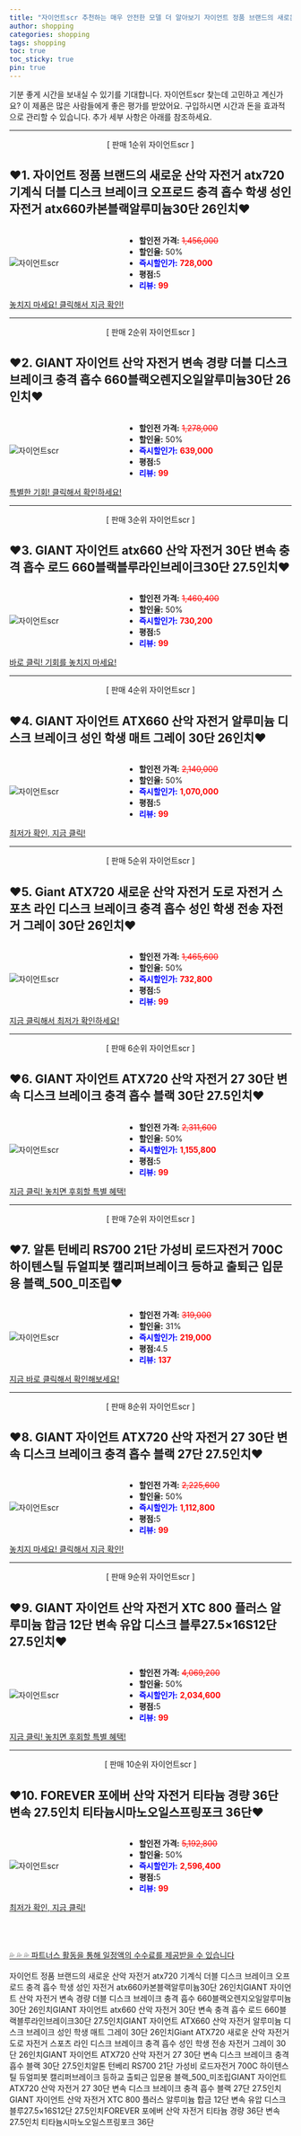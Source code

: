 ```yaml
---
title: "자이언트scr 추천하는 매우 안전한 모델 더 알아보기 자이언트 정품 브랜드의 새로운 산악"
author: shopping
categories: shopping
tags: shopping
toc: true
toc_sticky: true
pin: true
---
```

기분 좋게 시간을 보내실 수 있기를 기대합니다. 자이언트scr 찾는데 고민하고 계신가요? 이 제품은 많은 사람들에게 좋은 평가를 받았어요. 구입하시면 시간과 돈을 효과적으로 관리할 수 있습니다. 추가 세부 사항은 아래를 참조하세요.

---
<p class="toplist" style="margin: 0 auto; display: block; width: fit-content;">[ 판매 1순위 자이언트scr ]</p>

<h2><strong>❤️1. 자이언트 정품 브랜드의 새로운 산악 자전거 atx720 기계식 더블 디스크 브레이크 오프로드 충격 흡수 학생 성인 자전거 atx660카본블랙알루미늄30단 26인치❤️</strong></h2>

<div style="display: flex; align-items: center;">
    <div style="flex: 0.4;">
        <img src="https://thumbnail8.coupangcdn.com/thumbnails/remote/230x230ex/image/vendor_inventory/2760/5743f540e1a40246d5e80d8ad6c4edca8d93867bdf0a32bc9f441af19ed8.png" alt="자이언트scr" style="max-width: 100%;">
    </div>
    <div style="flex: 0.6; margin-left: 10px;">
        <ul>
            <li><strong>할인전 가격:</strong> <del style="color: red;">1,456,000</del></li>
            <li><strong>할인율:</strong> 50%</li>
            <li><span style='color:blue'><strong>즉시할인가:</strong></span> <span style='color:red'><strong>728,000</strong></span></li>
            <li><strong>평점:</strong>5</li>
            <li><span style='color:blue'><strong>리뷰:</strong></span> <span style='color:red'><strong>99</strong></span></li>
        </ul>
    </div>
</div>
<div class="center">
    <a href="https://selin100587001.github.io?lptag=AF9450613&subid=githubio&pageKey=8171092049&traceid=V0-153&itemId=23338258086&vendorItemId=90370345505" class="myButton">
        놓치지 마세요! 클릭해서 지금 확인!
    </a>
</div>


---
<p class="toplist" style="margin: 0 auto; display: block; width: fit-content;">[ 판매 2순위 자이언트scr ]</p>

<h2><strong>❤️2. GIANT 자이언트 산악 자전거 변속 경량 더블 디스크 브레이크 충격 흡수 660블랙오렌지오일알루미늄30단 26인치❤️</strong></h2>

<div style="display: flex; align-items: center;">
    <div style="flex: 0.4;">
        <img src="https://thumbnail8.coupangcdn.com/thumbnails/remote/230x230ex/image/vendor_inventory/a0c1/e4b52e79b0cd7f8a755a082a617dca8b7d582e43db82c9164942e7fb74b1.jpg" alt="자이언트scr" style="max-width: 100%;">
    </div>
    <div style="flex: 0.6; margin-left: 10px;">
        <ul>
            <li><strong>할인전 가격:</strong> <del style="color: red;">1,278,000</del></li>
            <li><strong>할인율:</strong> 50%</li>
            <li><span style='color:blue'><strong>즉시할인가:</strong></span> <span style='color:red'><strong>639,000</strong></span></li>
            <li><strong>평점:</strong>5</li>
            <li><span style='color:blue'><strong>리뷰:</strong></span> <span style='color:red'><strong>99</strong></span></li>
        </ul>
    </div>
</div>
<div class="center">
    <a href="https://selin100587001.github.io?lptag=AF9450613&subid=githubio&pageKey=8171094276&traceid=V0-153&itemId=23338275254&vendorItemId=90370193434" class="myButton">
        특별한 기회! 클릭해서 확인하세요!
    </a>
</div>


---
<p class="toplist" style="margin: 0 auto; display: block; width: fit-content;">[ 판매 3순위 자이언트scr ]</p>

<h2><strong>❤️3. GIANT 자이언트 atx660 산악 자전거 30단 변속 충격 흡수 로드 660블랙블루라인브레이크30단 27.5인치❤️</strong></h2>

<div style="display: flex; align-items: center;">
    <div style="flex: 0.4;">
        <img src="https://thumbnail10.coupangcdn.com/thumbnails/remote/230x230ex/image/vendor_inventory/daca/9e4e5500a4ea388adf09a39aeae09a9f59490b34465fa2d53f4a1ce19ae2.jpg" alt="자이언트scr" style="max-width: 100%;">
    </div>
    <div style="flex: 0.6; margin-left: 10px;">
        <ul>
            <li><strong>할인전 가격:</strong> <del style="color: red;">1,460,400</del></li>
            <li><strong>할인율:</strong> 50%</li>
            <li><span style='color:blue'><strong>즉시할인가:</strong></span> <span style='color:red'><strong>730,200</strong></span></li>
            <li><strong>평점:</strong>5</li>
            <li><span style='color:blue'><strong>리뷰:</strong></span> <span style='color:red'><strong>99</strong></span></li>
        </ul>
    </div>
</div>
<div class="center">
    <a href="https://selin100587001.github.io?lptag=AF9450613&subid=githubio&pageKey=8171089130&traceid=V0-153&itemId=23338235578&vendorItemId=90370322605" class="myButton">
        바로 클릭! 기회를 놓치지 마세요!
    </a>
</div>


---
<p class="toplist" style="margin: 0 auto; display: block; width: fit-content;">[ 판매 4순위 자이언트scr ]</p>

<h2><strong>❤️4. GIANT 자이언트 ATX660 산악 자전거 알루미늄 디스크 브레이크 성인 학생 매트 그레이 30단 26인치❤️</strong></h2>

<div style="display: flex; align-items: center;">
    <div style="flex: 0.4;">
        <img src="https://thumbnail7.coupangcdn.com/thumbnails/remote/230x230ex/image/vendor_inventory/122f/a5bbc5551a4d00fe9a89f83d1514dbfd9bd0a146c28bf4b40160037f5057.jpg" alt="자이언트scr" style="max-width: 100%;">
    </div>
    <div style="flex: 0.6; margin-left: 10px;">
        <ul>
            <li><strong>할인전 가격:</strong> <del style="color: red;">2,140,000</del></li>
            <li><strong>할인율:</strong> 50%</li>
            <li><span style='color:blue'><strong>즉시할인가:</strong></span> <span style='color:red'><strong>1,070,000</strong></span></li>
            <li><strong>평점:</strong>5</li>
            <li><span style='color:blue'><strong>리뷰:</strong></span> <span style='color:red'><strong>99</strong></span></li>
        </ul>
    </div>
</div>
<div class="center">
    <a href="https://selin100587001.github.io?lptag=AF9450613&subid=githubio&pageKey=8171099930&traceid=V0-153&itemId=23338315947&vendorItemId=90370407816" class="myButton">
        최저가 확인, 지금 클릭!
    </a>
</div>


---
<p class="toplist" style="margin: 0 auto; display: block; width: fit-content;">[ 판매 5순위 자이언트scr ]</p>

<h2><strong>❤️5. Giant ATX720 새로운 산악 자전거 도로 자전거 스포츠 라인 디스크 브레이크 충격 흡수 성인 학생 전송 자전거 그레이 30단 26인치❤️</strong></h2>

<div style="display: flex; align-items: center;">
    <div style="flex: 0.4;">
        <img src="https://thumbnail10.coupangcdn.com/thumbnails/remote/230x230ex/image/vendor_inventory/5af1/9a419c15da86d85511562f797e279b6df1a21062edb1f90e43a850679c14.jpg" alt="자이언트scr" style="max-width: 100%;">
    </div>
    <div style="flex: 0.6; margin-left: 10px;">
        <ul>
            <li><strong>할인전 가격:</strong> <del style="color: red;">1,465,600</del></li>
            <li><strong>할인율:</strong> 50%</li>
            <li><span style='color:blue'><strong>즉시할인가:</strong></span> <span style='color:red'><strong>732,800</strong></span></li>
            <li><strong>평점:</strong>5</li>
            <li><span style='color:blue'><strong>리뷰:</strong></span> <span style='color:red'><strong>99</strong></span></li>
        </ul>
    </div>
</div>
<div class="center">
    <a href="https://selin100587001.github.io?lptag=AF9450613&subid=githubio&pageKey=8213800644&traceid=V0-153&itemId=23585480547&vendorItemId=90620499112" class="myButton">
        지금 클릭해서 최저가 확인하세요!
    </a>
</div>


---
<p class="toplist" style="margin: 0 auto; display: block; width: fit-content;">[ 판매 6순위 자이언트scr ]</p>

<h2><strong>❤️6. GIANT 자이언트 ATX720 산악 자전거 27 30단 변속 디스크 브레이크 충격 흡수 블랙 30단 27.5인치❤️</strong></h2>

<div style="display: flex; align-items: center;">
    <div style="flex: 0.4;">
        <img src="https://thumbnail6.coupangcdn.com/thumbnails/remote/230x230ex/image/vendor_inventory/db73/17f283a4231ad2bae406a54070318f85cee3c81bb956ec627d1c091785cd.jpg" alt="자이언트scr" style="max-width: 100%;">
    </div>
    <div style="flex: 0.6; margin-left: 10px;">
        <ul>
            <li><strong>할인전 가격:</strong> <del style="color: red;">2,311,600</del></li>
            <li><strong>할인율:</strong> 50%</li>
            <li><span style='color:blue'><strong>즉시할인가:</strong></span> <span style='color:red'><strong>1,155,800</strong></span></li>
            <li><strong>평점:</strong>5</li>
            <li><span style='color:blue'><strong>리뷰:</strong></span> <span style='color:red'><strong>99</strong></span></li>
        </ul>
    </div>
</div>
<div class="center">
    <a href="https://selin100587001.github.io?lptag=AF9450613&subid=githubio&pageKey=8171088508&traceid=V0-153&itemId=23338231036&vendorItemId=90370313463" class="myButton">
        지금 클릭! 놓치면 후회할 특별 혜택!
    </a>
</div>


---
<p class="toplist" style="margin: 0 auto; display: block; width: fit-content;">[ 판매 7순위 자이언트scr ]</p>

<h2><strong>❤️7. 알톤 턴베리 RS700 21단 가성비 로드자전거 700C 하이텐스틸 듀얼피봇 캘리퍼브레이크 등하교 출퇴근 입문용 블랙_500_미조립❤️</strong></h2>

<div style="display: flex; align-items: center;">
    <div style="flex: 0.4;">
        <img src="https://thumbnail6.coupangcdn.com/thumbnails/remote/230x230ex/image/vendor_inventory/7d45/6bf309041a03a5d0924e5187d03c7a8ac70396f97d4d934df085114950da.jpg" alt="자이언트scr" style="max-width: 100%;">
    </div>
    <div style="flex: 0.6; margin-left: 10px;">
        <ul>
            <li><strong>할인전 가격:</strong> <del style="color: red;">319,000</del></li>
            <li><strong>할인율:</strong> 31%</li>
            <li><span style='color:blue'><strong>즉시할인가:</strong></span> <span style='color:red'><strong>219,000</strong></span></li>
            <li><strong>평점:</strong>4.5</li>
            <li><span style='color:blue'><strong>리뷰:</strong></span> <span style='color:red'><strong>137</strong></span></li>
        </ul>
    </div>
</div>
<div class="center">
    <a href="https://selin100587001.github.io?lptag=AF9450613&subid=githubio&pageKey=7188083906&traceid=V0-153&itemId=18142614306&vendorItemId=71408721305" class="myButton">
        지금 바로 클릭해서 확인해보세요!
    </a>
</div>


---
<p class="toplist" style="margin: 0 auto; display: block; width: fit-content;">[ 판매 8순위 자이언트scr ]</p>

<h2><strong>❤️8. GIANT 자이언트 ATX720 산악 자전거 27 30단 변속 디스크 브레이크 충격 흡수 블랙 27단 27.5인치❤️</strong></h2>

<div style="display: flex; align-items: center;">
    <div style="flex: 0.4;">
        <img src="https://thumbnail7.coupangcdn.com/thumbnails/remote/230x230ex/image/vendor_inventory/6134/224fddeef77a3cc938bf95fd3dc211476e6768669236b89d1752f683eceb.jpg" alt="자이언트scr" style="max-width: 100%;">
    </div>
    <div style="flex: 0.6; margin-left: 10px;">
        <ul>
            <li><strong>할인전 가격:</strong> <del style="color: red;">2,225,600</del></li>
            <li><strong>할인율:</strong> 50%</li>
            <li><span style='color:blue'><strong>즉시할인가:</strong></span> <span style='color:red'><strong>1,112,800</strong></span></li>
            <li><strong>평점:</strong>5</li>
            <li><span style='color:blue'><strong>리뷰:</strong></span> <span style='color:red'><strong>99</strong></span></li>
        </ul>
    </div>
</div>
<div class="center">
    <a href="https://selin100587001.github.io?lptag=AF9450613&subid=githubio&pageKey=8171127707&traceid=V0-153&itemId=23338524934&vendorItemId=90370320772" class="myButton">
        놓치지 마세요! 클릭해서 지금 확인!
    </a>
</div>


---
<p class="toplist" style="margin: 0 auto; display: block; width: fit-content;">[ 판매 9순위 자이언트scr ]</p>

<h2><strong>❤️9. GIANT 자이언트 산악 자전거 XTC 800 플러스 알루미늄 합금 12단 변속 유압 디스크 블루27.5×16S12단 27.5인치❤️</strong></h2>

<div style="display: flex; align-items: center;">
    <div style="flex: 0.4;">
        <img src="https://thumbnail10.coupangcdn.com/thumbnails/remote/230x230ex/image/vendor_inventory/93b1/b9ca6734cd998774a77173430f6e575104c607c56ad6a53b4c5a94dc7404.jpg" alt="자이언트scr" style="max-width: 100%;">
    </div>
    <div style="flex: 0.6; margin-left: 10px;">
        <ul>
            <li><strong>할인전 가격:</strong> <del style="color: red;">4,069,200</del></li>
            <li><strong>할인율:</strong> 50%</li>
            <li><span style='color:blue'><strong>즉시할인가:</strong></span> <span style='color:red'><strong>2,034,600</strong></span></li>
            <li><strong>평점:</strong>5</li>
            <li><span style='color:blue'><strong>리뷰:</strong></span> <span style='color:red'><strong>99</strong></span></li>
        </ul>
    </div>
</div>
<div class="center">
    <a href="https://selin100587001.github.io?lptag=AF9450613&subid=githubio&pageKey=8171093901&traceid=V0-153&itemId=23338271915&vendorItemId=90370364631" class="myButton">
        지금 클릭! 놓치면 후회할 특별 혜택!
    </a>
</div>


---
<p class="toplist" style="margin: 0 auto; display: block; width: fit-content;">[ 판매 10순위 자이언트scr ]</p>

<h2><strong>❤️10. FOREVER 포에버 산악 자전거 티타늄 경량 36단 변속 27.5인치 티타늄시마노오일스프링포크 36단❤️</strong></h2>

<div style="display: flex; align-items: center;">
    <div style="flex: 0.4;">
        <img src="https://thumbnail6.coupangcdn.com/thumbnails/remote/230x230ex/image/vendor_inventory/dcab/6aa7d2219212ea5085b06104c3bce4bb09f48d61b3a847339e2dab2adda9.jpg" alt="자이언트scr" style="max-width: 100%;">
    </div>
    <div style="flex: 0.6; margin-left: 10px;">
        <ul>
            <li><strong>할인전 가격:</strong> <del style="color: red;">5,192,800</del></li>
            <li><strong>할인율:</strong> 50%</li>
            <li><span style='color:blue'><strong>즉시할인가:</strong></span> <span style='color:red'><strong>2,596,400</strong></span></li>
            <li><strong>평점:</strong>5</li>
            <li><span style='color:blue'><strong>리뷰:</strong></span> <span style='color:red'><strong>99</strong></span></li>
        </ul>
    </div>
</div>
<div class="center">
    <a href="https://selin100587001.github.io?lptag=AF9450613&subid=githubio&pageKey=8171099844&traceid=V0-153&itemId=23338315226&vendorItemId=90370405607" class="myButton">
        최저가 확인, 지금 클릭!
    </a>
</div>

<br><br><br>[💦 💦 💦 파트너스 활동을 통해 일정액의 수수료를 제공받을 수 있습니다](https://link.coupang.com/a/bcpT2c)<br><br>자이언트 정품 브랜드의 새로운 산악 자전거 atx720 기계식 더블 디스크 브레이크 오프로드 충격 흡수 학생 성인 자전거 atx660카본블랙알루미늄30단 26인치GIANT 자이언트 산악 자전거 변속 경량 더블 디스크 브레이크 충격 흡수 660블랙오렌지오일알루미늄30단 26인치GIANT 자이언트 atx660 산악 자전거 30단 변속 충격 흡수 로드 660블랙블루라인브레이크30단 27.5인치GIANT 자이언트 ATX660 산악 자전거 알루미늄 디스크 브레이크 성인 학생 매트 그레이 30단 26인치Giant ATX720 새로운 산악 자전거 도로 자전거 스포츠 라인 디스크 브레이크 충격 흡수 성인 학생 전송 자전거 그레이 30단 26인치GIANT 자이언트 ATX720 산악 자전거 27 30단 변속 디스크 브레이크 충격 흡수 블랙 30단 27.5인치알톤 턴베리 RS700 21단 가성비 로드자전거 700C 하이텐스틸 듀얼피봇 캘리퍼브레이크 등하교 출퇴근 입문용 블랙_500_미조립GIANT 자이언트 ATX720 산악 자전거 27 30단 변속 디스크 브레이크 충격 흡수 블랙 27단 27.5인치GIANT 자이언트 산악 자전거 XTC 800 플러스 알루미늄 합금 12단 변속 유압 디스크 블루27.5×16S12단 27.5인치FOREVER 포에버 산악 자전거 티타늄 경량 36단 변속 27.5인치 티타늄시마노오일스프링포크 36단
